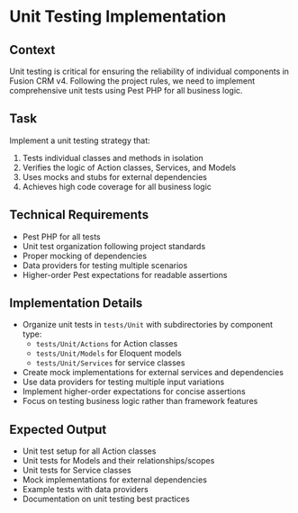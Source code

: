 # Unit Testing Implementation

## Context
Unit testing is critical for ensuring the reliability of individual components in Fusion CRM v4. Following the project rules, we need to implement comprehensive unit tests using Pest PHP for all business logic.

## Task
Implement a unit testing strategy that:

1. Tests individual classes and methods in isolation
2. Verifies the logic of Action classes, Services, and Models
3. Uses mocks and stubs for external dependencies
4. Achieves high code coverage for all business logic

## Technical Requirements
- Pest PHP for all tests
- Unit test organization following project standards
- Proper mocking of dependencies
- Data providers for testing multiple scenarios
- Higher-order Pest expectations for readable assertions

## Implementation Details
- Organize unit tests in `tests/Unit` with subdirectories by component type:
  - `tests/Unit/Actions` for Action classes
  - `tests/Unit/Models` for Eloquent models
  - `tests/Unit/Services` for service classes
- Create mock implementations for external services and dependencies
- Use data providers for testing multiple input variations
- Implement higher-order expectations for concise assertions
- Focus on testing business logic rather than framework features

## Expected Output
- Unit test setup for all Action classes
- Unit tests for Models and their relationships/scopes
- Unit tests for Service classes
- Mock implementations for external dependencies
- Example tests with data providers
- Documentation on unit testing best practices
